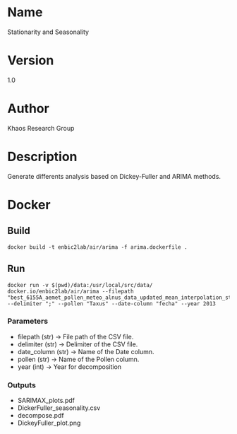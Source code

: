 # Name
Stationarity and Seasonality

# Version
1.0

# Author
Khaos Research Group

# Description
Generate differents analysis based on Dickey-Fuller and ARIMA methods.

# Docker
## Build
```
docker build -t enbic2lab/air/arima -f arima.dockerfile .
```
## Run
```
docker run -v $(pwd)/data:/usr/local/src/data/ docker.io/enbic2lab/air/arima --filepath "best_6155A_aemet_pollen_meteo_alnus_data_updated_mean_interpolation_statistics.csv" --delimiter ";" --pollen "Taxus" --date-column "fecha" --year 2013
```

### Parameters
* filepath (str) -> File path of the CSV file.
* delimiter (str) -> Delimiter of the CSV file.
* date_column (str) -> Name of the Date column.
* pollen (str) -> Name of the Pollen column.
* year (int) -> Year for decomposition


### Outputs
* SARIMAX_plots.pdf
* DickerFuller_seasonality.csv
* decompose.pdf
* DickeyFuller_plot.png
